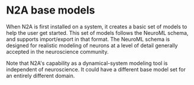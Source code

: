 # N2A base models

When N2A is first installed on a system, it creates a basic set of models to help the user get started. This set of models follows the NeuroML schema, and supports import/export in that format. The NeuroML schema is designed for realistic modeling of neurons at a level of detail generally accepted in the neuroscience community.

Note that N2A's capability as a dynamical-system modeling tool is independent of neuroscience. It could have a different base model set for an entirely different domain.
